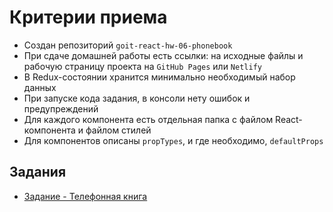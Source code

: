 # Критерии приема

- Создан репозиторий `goit-react-hw-06-phonebook`
- При сдаче домашней работы есть ссылки: на исходные файлы и рабочую страницу
  проекта на `GitHub Pages` или `Netlify`
- В Redux-состоянии хранится минимально необходимый набор данных
- При запуске кода задания, в консоли нету ошибок и предупреждений
- Для каждого компонента есть отдельная папка с файлом React-компонента и файлом
  стилей
- Для компонентов описаны `propTypes`, и где необходимо, `defaultProps`

## Задания

- [Задание - Телефонная книга](./phonebook/)
